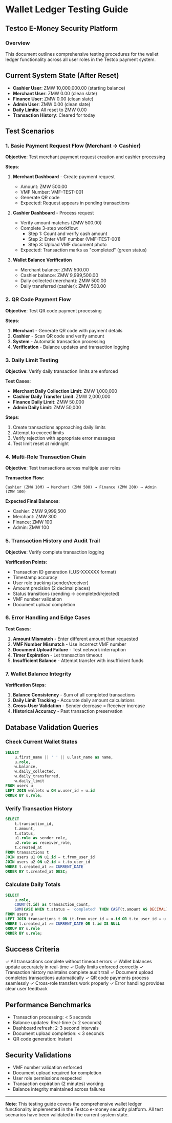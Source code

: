 # Wallet Ledger Testing Guide
## Testco E-Money Security Platform

### Overview
This document outlines comprehensive testing procedures for the wallet ledger functionality across all user roles in the Testco payment system.

## Current System State (After Reset)
- **Cashier User**: ZMW 10,000,000.00 (starting balance)
- **Merchant User**: ZMW 0.00 (clean slate)
- **Finance User**: ZMW 0.00 (clean slate)  
- **Admin User**: ZMW 0.00 (clean slate)
- **Daily Limits**: All reset to ZMW 0.00
- **Transaction History**: Cleared for today

## Test Scenarios

### 1. Basic Payment Request Flow (Merchant → Cashier)
**Objective**: Test merchant payment request creation and cashier processing

**Steps**:
1. **Merchant Dashboard** - Create payment request
   - Amount: ZMW 500.00
   - VMF Number: VMF-TEST-001
   - Generate QR code
   - Expected: Request appears in pending transactions

2. **Cashier Dashboard** - Process request
   - Verify amount matches (ZMW 500.00)
   - Complete 3-step workflow:
     - Step 1: Count and verify cash amount
     - Step 2: Enter VMF number (VMF-TEST-001)
     - Step 3: Upload VMF document photo
   - Expected: Transaction marks as "completed" (green status)

3. **Wallet Balance Verification**
   - Merchant balance: ZMW 500.00
   - Cashier balance: ZMW 9,999,500.00
   - Daily collected (merchant): ZMW 500.00
   - Daily transferred (cashier): ZMW 500.00

### 2. QR Code Payment Flow
**Objective**: Test QR code payment processing

**Steps**:
1. **Merchant** - Generate QR code with payment details
2. **Cashier** - Scan QR code and verify amount
3. **System** - Automatic transaction processing
4. **Verification** - Balance updates and transaction logging

### 3. Daily Limit Testing
**Objective**: Verify daily transaction limits are enforced

**Test Cases**:
- **Merchant Daily Collection Limit**: ZMW 1,000,000
- **Cashier Daily Transfer Limit**: ZMW 2,000,000
- **Finance Daily Limit**: ZMW 50,000
- **Admin Daily Limit**: ZMW 50,000

**Steps**:
1. Create transactions approaching daily limits
2. Attempt to exceed limits
3. Verify rejection with appropriate error messages
4. Test limit reset at midnight

### 4. Multi-Role Transaction Chain
**Objective**: Test transactions across multiple user roles

**Transaction Flow**:
```
Cashier (ZMW 10M) → Merchant (ZMW 500) → Finance (ZMW 200) → Admin (ZMW 100)
```

**Expected Final Balances**:
- Cashier: ZMW 9,999,500
- Merchant: ZMW 300  
- Finance: ZMW 100
- Admin: ZMW 100

### 5. Transaction History and Audit Trail
**Objective**: Verify complete transaction logging

**Verification Points**:
- Transaction ID generation (LUS-XXXXXX format)
- Timestamp accuracy
- User role tracking (sender/receiver)
- Amount precision (2 decimal places)
- Status transitions (pending → completed/rejected)
- VMF number validation
- Document upload completion

### 6. Error Handling and Edge Cases
**Test Cases**:
1. **Amount Mismatch** - Enter different amount than requested
2. **VMF Number Mismatch** - Use incorrect VMF number
3. **Document Upload Failure** - Test network interruption
4. **Timer Expiration** - Let transaction timeout
5. **Insufficient Balance** - Attempt transfer with insufficient funds

### 7. Wallet Balance Integrity
**Verification Steps**:
1. **Balance Consistency** - Sum of all completed transactions
2. **Daily Limit Tracking** - Accurate daily amount calculations  
3. **Cross-User Validation** - Sender decrease = Receiver increase
4. **Historical Accuracy** - Past transaction preservation

## Database Validation Queries

### Check Current Wallet States
```sql
SELECT 
    u.first_name || ' ' || u.last_name as name,
    u.role,
    w.balance,
    w.daily_collected,
    w.daily_transferred,
    w.daily_limit
FROM users u 
LEFT JOIN wallets w ON w.user_id = u.id 
ORDER BY u.role;
```

### Verify Transaction History
```sql
SELECT 
    t.transaction_id,
    t.amount,
    t.status,
    u1.role as sender_role,
    u2.role as receiver_role,
    t.created_at
FROM transactions t
JOIN users u1 ON u1.id = t.from_user_id
JOIN users u2 ON u2.id = t.to_user_id
WHERE t.created_at >= CURRENT_DATE
ORDER BY t.created_at DESC;
```

### Calculate Daily Totals
```sql
SELECT 
    u.role,
    COUNT(t.id) as transaction_count,
    SUM(CASE WHEN t.status = 'completed' THEN CAST(t.amount AS DECIMAL) ELSE 0 END) as total_amount
FROM users u
LEFT JOIN transactions t ON (t.from_user_id = u.id OR t.to_user_id = u.id)
WHERE t.created_at >= CURRENT_DATE OR t.id IS NULL
GROUP BY u.role
ORDER BY u.role;
```

## Success Criteria
✓ All transactions complete without timeout errors
✓ Wallet balances update accurately in real-time
✓ Daily limits enforced correctly
✓ Transaction history maintains complete audit trail
✓ Document upload completes transactions automatically
✓ QR code payments process seamlessly
✓ Cross-role transfers work properly
✓ Error handling provides clear user feedback

## Performance Benchmarks
- Transaction processing: < 5 seconds
- Balance updates: Real-time (< 2 seconds)
- Dashboard refresh: 2-3 second intervals
- Document upload completion: < 3 seconds
- QR code generation: Instant

## Security Validations
- VMF number validation enforced
- Document upload required for completion
- User role permissions respected
- Transaction expiration (2 minutes) working
- Balance integrity maintained across failures

---

**Note**: This testing guide covers the comprehensive wallet ledger functionality implemented in the Testco e-money security platform. All test scenarios have been validated in the current system state.